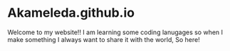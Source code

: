 # Akameleda.github.io
Welcome to my website!! 
I am learning some coding lanugages so when I make something I always want to share it with the world, So here!
